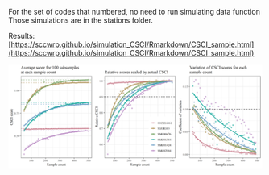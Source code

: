 For the set of codes that numbered, no need to run simulating data function
Those simulations are in the stations folder.

Results: [https://sccwrp.github.io/simulation_CSCI/Rmarkdown/CSCI_sample.html](https://sccwrp.github.io/simulation_CSCI/Rmarkdown/CSCI_sample.html)

![](summary_results.png)
